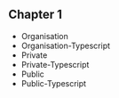 ## Chapter 1

- Organisation
- Organisation-Typescript
- Private
- Private-Typescript
- Public
- Public-Typescript
